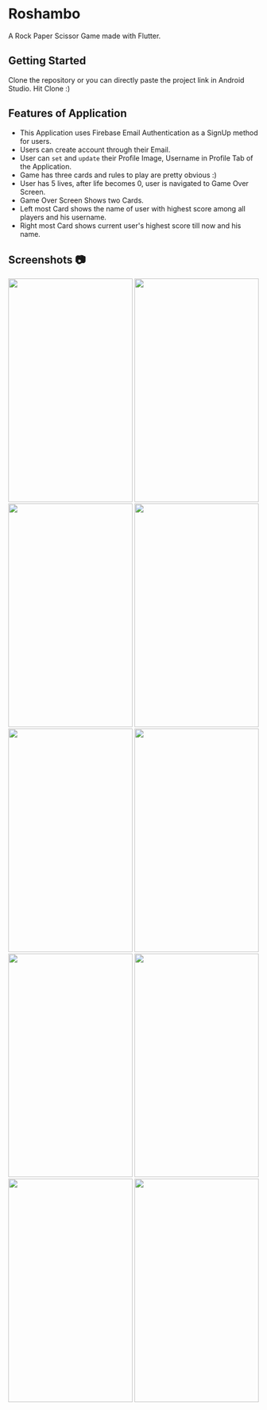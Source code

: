 # Roshambo

A Rock Paper Scissor Game made with Flutter.

## Getting Started

Clone the repository or you can directly paste the project link in Android Studio. Hit Clone :)

## Features of Application

- This Application uses Firebase Email Authentication as a SignUp method for users.
- Users can create account through their Email.
- User can `set` and `update` their Profile Image, Username in Profile Tab of the Application.
- Game has three cards and rules to play are pretty obvious :)
- User has 5 lives, after life becomes 0, user is navigated to Game Over Screen.
- Game Over Screen Shows two Cards.
- Left most Card shows the name of user with highest score among all players and his username.
- Right most Card shows current user's highest score till now and his name.


## Screenshots  :camera:
<img src="https://user-images.githubusercontent.com/65825310/102092554-32739300-3e46-11eb-9bc8-228bcb9db65c.png" width="250" height="450"> <img src="https://user-images.githubusercontent.com/65825310/102092578-37d0dd80-3e46-11eb-8153-27c9f8297566.png" width="250" height="450"> <img src="https://user-images.githubusercontent.com/65825310/102092601-3c959180-3e46-11eb-8233-a01d8bf321b0.png" width="250" height="450">
<img src="https://user-images.githubusercontent.com/65825310/102092618-40291880-3e46-11eb-96d0-803846f4045d.png" width="250" height="450"> <img src="https://user-images.githubusercontent.com/65825310/102092628-44edcc80-3e46-11eb-8a2d-8eb086893482.png" width="250" height="450"> <img src="https://user-images.githubusercontent.com/65825310/102092654-4ae3ad80-3e46-11eb-96ff-fdb9bd5f3cfd.png" width="250" height="450"> 
<img src="https://user-images.githubusercontent.com/65825310/102092660-4cad7100-3e46-11eb-97be-cfb518735e1d.png" width="250" height="450"> <img src="https://user-images.githubusercontent.com/65825310/102092671-51722500-3e46-11eb-954d-0ce58b76fda1.png" width="250" height="450"> <img src="https://user-images.githubusercontent.com/65825310/102092694-57680600-3e46-11eb-8bcc-caab377caae0.png" width="250" height="450"> <img src="https://user-images.githubusercontent.com/65825310/102092741-60f16e00-3e46-11eb-975a-bd0c443b371c.png" width="250" height="450">




